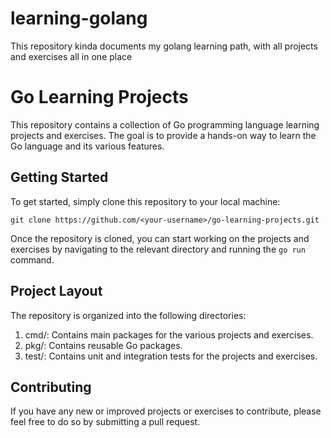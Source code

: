 # learning-golang
This repository kinda documents my golang learning path, with all projects and exercises all in one place

# Go Learning Projects
This repository contains a collection of Go programming language learning projects and exercises. The goal is to provide a hands-on way to learn the Go language and its various features.

## Getting Started
To get started, simply clone this repository to your local machine:

`git clone https://github.com/<your-username>/go-learning-projects.git`

Once the repository is cloned, you can start working on the projects and exercises by navigating to the relevant directory and running the `go run` command.

## Project Layout
The repository is organized into the following directories:

1. cmd/: Contains main packages for the various projects and exercises.
2. pkg/: Contains reusable Go packages.
3. test/: Contains unit and integration tests for the projects and exercises.

## Contributing
If you have any new or improved projects or exercises to contribute, please feel free to do so by submitting a pull request.


